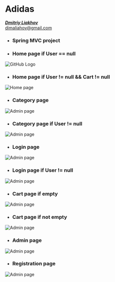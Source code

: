 # Adidas
[_**Dmitriy Liakhov**_](https://www.linkedin.com/in/dmitiy-liakhov-82388a183/)<br>
[dimaliahov@gmail.com](mailto:dimaliahov@gmail.com)

<ul>
    <li>
        <h3>Spring MVC project <br></h3>
    </li>
</ul>

<ul>
    <li>
        <h3>Home page if User == null <br></h3>
    </li>
</ul>

![GitHub Logo](/view/home.png)

<ul>
    <li>
        <h3>Home page if User != null && Cart != null<br></h3>
    </li>
</ul>

![Home page](/view/homeIfUser!=nullAndCart!=null.png)

<ul>
    <li>
        <h3>Category page<br></h3>
    </li>
</ul>

![Admin page](/view/categoty.png)

<ul>
    <li>
        <h3>Category page if User != null<br></h3>
    </li>
</ul>

![Admin page](/view/categotyIfUser!=null.png)

<ul>
    <li>
        <h3>Login page <br></h3>
    </li>
</ul>

![Admin page](/view/login.png)

<ul>
    <li>
        <h3>Login page if User != null<br></h3>
    </li>
</ul>

![Admin page](/view/loginifuser!=null.png)

<ul>
    <li>
        <h3>Cart page if empty <br></h3>
    </li>
</ul>

![Admin page](/view/cartIfEmpty.png)

<ul>
    <li>
        <h3>Cart page if not empty <br></h3>
    </li>
</ul>

![Admin page](/view/cartNotEmpty.png)

<ul>
    <li>
        <h3>Admin page <br></h3>
    </li>
</ul>

![Admin page](/view/admin.png)

<ul>
    <li>
        <h3>Registration page <br></h3>
    </li>
</ul>

![Admin page](/view/registration.png)
